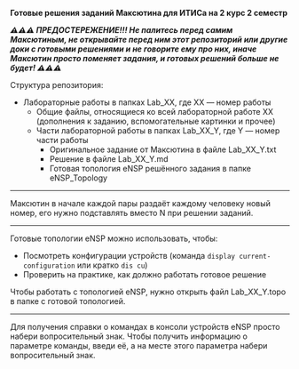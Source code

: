 **Готовые решения заданий Максютина для ИТИСа на 2 курс 2 семестр**

***⚠⚠⚠ ПРЕДОСТЕРЕЖЕНИЕ!!! Не палитесь перед самим Максютиным, не открывайте перед ним этот репозиторий или другие доки с готовыми решениями и не говорите ему про них, иначе Максютин просто поменяет задания, и готовых решений больше не будет! ⚠⚠⚠***

Структура репозитория:

- Лабораторные работы в папках Lab_XX, где XX — номер работы
	- Общие файлы, относящиеся ко всей лабораторной работе XX (дополнения к заданию, вспомогательные картинки и прочее)
	- Части лабораторной работы в папках Lab_XX_Y, где Y — номер части работы
		- Оригинальное задание от Максютина в файле Lab_XX_Y.txt
		- Решение в файле Lab_XX_Y.md
		- Готовая топология eNSP решённого задания в папке eNSP_Topology

---

Максютин в начале каждой пары раздаёт каждому человеку новый номер, его нужно подставлять вместо N при решении заданий.

---

Готовые топологии eNSP можно использовать, чтобы:

- Посмотреть конфигурации устройств (команда `display current-configuration` или кратко `dis cu`)
- Проверить на практике, как должно работать готовое решение

Чтобы работать с топологией eNSP, нужно открыть файл Lab_XX_Y.topo в папке с готовой топологией.

---

Для получения справки о командах в консоли устройств eNSP просто набери вопросительный знак. Чтобы получить информацию о параметре команды, введи её, а на месте этого параметра набери вопросительный знак.
